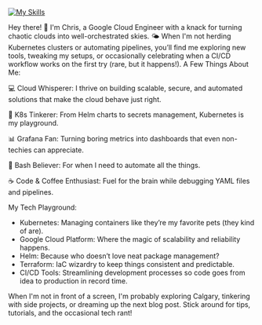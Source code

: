 

[![My Skills](https://skillicons.dev/icons?i=bash,gcp,git,grafana,kubernetes,terraform,vscode)](https://skillicons.dev)


Hey there! 👋 I'm Chris, a Google Cloud Engineer with a knack for turning chaotic clouds into well-orchestrated skies. 🌤️ When I'm not herding Kubernetes clusters or automating pipelines, you’ll find me exploring new tools, tweaking my setups, or occasionally celebrating when a CI/CD workflow works on the first try (rare, but it happens!).
A Few Things About Me:

💻 Cloud Whisperer: I thrive on building scalable, secure, and automated solutions that make the cloud behave just right.

🔧 K8s Tinkerer: From Helm charts to secrets management, Kubernetes is my playground.

📊 Grafana Fan: Turning boring metrics into dashboards that even non-techies can appreciate.

🐚 Bash Believer: For when I need to automate all the things.

☕ Code & Coffee Enthusiast: Fuel for the brain while debugging YAML files and pipelines.

My Tech Playground:

* Kubernetes: Managing containers like they’re my favorite pets (they kind of are).
* Google Cloud Platform: Where the magic of scalability and reliability happens.
* Helm: Because who doesn’t love neat package management?
* Terraform: IaC wizardry to keep things consistent and predictable.
* CI/CD Tools: Streamlining development processes so code goes from idea to production in record time.

When I'm not in front of a screen, I'm probably exploring Calgary, tinkering with side projects, or dreaming up the next blog post. Stick around for tips, tutorials, and the occasional tech rant!
